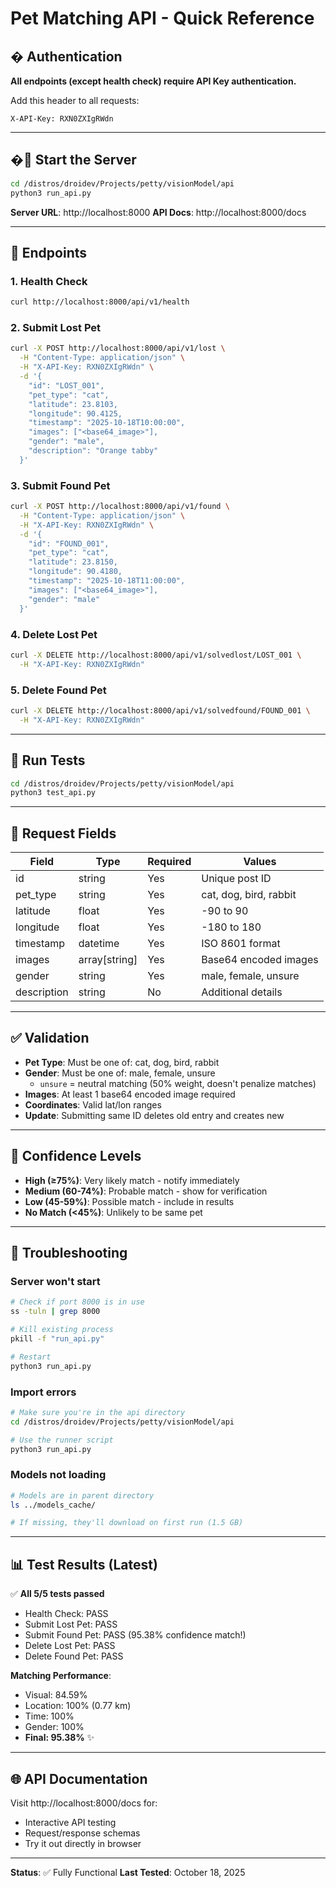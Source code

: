 # Pet Matching API - Quick Reference

## � Authentication

**All endpoints (except health check) require API Key authentication.**

Add this header to all requests:
```
X-API-Key: RXN0ZXIgRWdn
```

---

## �🚀 Start the Server

```bash
cd /distros/droidev/Projects/petty/visionModel/api
python3 run_api.py
```

**Server URL**: http://localhost:8000
**API Docs**: http://localhost:8000/docs

---

## 📡 Endpoints

### 1. Health Check
```bash
curl http://localhost:8000/api/v1/health
```

### 2. Submit Lost Pet
```bash
curl -X POST http://localhost:8000/api/v1/lost \
  -H "Content-Type: application/json" \
  -H "X-API-Key: RXN0ZXIgRWdn" \
  -d '{
    "id": "LOST_001",
    "pet_type": "cat",
    "latitude": 23.8103,
    "longitude": 90.4125,
    "timestamp": "2025-10-18T10:00:00",
    "images": ["<base64_image>"],
    "gender": "male",
    "description": "Orange tabby"
  }'
```

### 3. Submit Found Pet
```bash
curl -X POST http://localhost:8000/api/v1/found \
  -H "Content-Type: application/json" \
  -H "X-API-Key: RXN0ZXIgRWdn" \
  -d '{
    "id": "FOUND_001",
    "pet_type": "cat",
    "latitude": 23.8150,
    "longitude": 90.4180,
    "timestamp": "2025-10-18T11:00:00",
    "images": ["<base64_image>"],
    "gender": "male"
  }'
```

### 4. Delete Lost Pet
```bash
curl -X DELETE http://localhost:8000/api/v1/solvedlost/LOST_001 \
  -H "X-API-Key: RXN0ZXIgRWdn"
```

### 5. Delete Found Pet
```bash
curl -X DELETE http://localhost:8000/api/v1/solvedfound/FOUND_001 \
  -H "X-API-Key: RXN0ZXIgRWdn"
```

---

## 🧪 Run Tests

```bash
cd /distros/droidev/Projects/petty/visionModel/api
python3 test_api.py
```

---

## 📝 Request Fields

| Field | Type | Required | Values |
|-------|------|----------|--------|
| id | string | Yes | Unique post ID |
| pet_type | string | Yes | cat, dog, bird, rabbit |
| latitude | float | Yes | -90 to 90 |
| longitude | float | Yes | -180 to 180 |
| timestamp | datetime | Yes | ISO 8601 format |
| images | array[string] | Yes | Base64 encoded images |
| gender | string | Yes | male, female, unsure |
| description | string | No | Additional details |

---

## ✅ Validation

- **Pet Type**: Must be one of: cat, dog, bird, rabbit
- **Gender**: Must be one of: male, female, unsure
  - `unsure` = neutral matching (50% weight, doesn't penalize matches)
- **Images**: At least 1 base64 encoded image required
- **Coordinates**: Valid lat/lon ranges
- **Update**: Submitting same ID deletes old entry and creates new

---

## 🎯 Confidence Levels

- **High (≥75%)**: Very likely match - notify immediately
- **Medium (60-74%)**: Probable match - show for verification
- **Low (45-59%)**: Possible match - include in results
- **No Match (<45%)**: Unlikely to be same pet

---

## 🔧 Troubleshooting

### Server won't start
```bash
# Check if port 8000 is in use
ss -tuln | grep 8000

# Kill existing process
pkill -f "run_api.py"

# Restart
python3 run_api.py
```

### Import errors
```bash
# Make sure you're in the api directory
cd /distros/droidev/Projects/petty/visionModel/api

# Use the runner script
python3 run_api.py
```

### Models not loading
```bash
# Models are in parent directory
ls ../models_cache/

# If missing, they'll download on first run (1.5 GB)
```

---

## 📊 Test Results (Latest)

✅ **All 5/5 tests passed**

- Health Check: PASS
- Submit Lost Pet: PASS  
- Submit Found Pet: PASS (95.38% confidence match!)
- Delete Lost Pet: PASS
- Delete Found Pet: PASS

**Matching Performance**:
- Visual: 84.59%
- Location: 100% (0.77 km)
- Time: 100%
- Gender: 100%
- **Final: 95.38%** ✨

---

## 🌐 API Documentation

Visit http://localhost:8000/docs for:
- Interactive API testing
- Request/response schemas
- Try it out directly in browser

---

**Status**: ✅ Fully Functional
**Last Tested**: October 18, 2025
